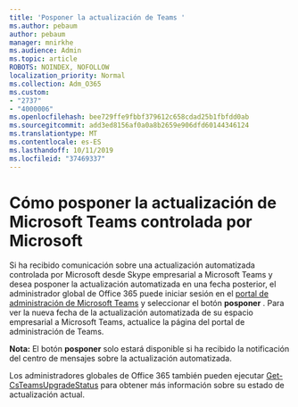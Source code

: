 ```yaml
---
title: 'Posponer la actualización de Teams '
ms.author: pebaum
author: pebaum
manager: mnirkhe
ms.audience: Admin
ms.topic: article
ROBOTS: NOINDEX, NOFOLLOW
localization_priority: Normal
ms.collection: Adm_O365
ms.custom:
- "2737"
- "4000006"
ms.openlocfilehash: bee729ffe9fbbf379612c658cdad25b1fbfdd0ab
ms.sourcegitcommit: add3ed8156af0a0a8b2659e906dfd60144346124
ms.translationtype: MT
ms.contentlocale: es-ES
ms.lasthandoff: 10/11/2019
ms.locfileid: "37469337"
---
```

# <a name="how-to-postpone-the-microsoft-driven-teams-upgrade"></a>Cómo posponer la actualización de Microsoft Teams controlada por Microsoft

Si ha recibido comunicación sobre una actualización automatizada controlada por Microsoft desde Skype empresarial a Microsoft Teams y desea posponer la actualización automatizada en una fecha posterior, el administrador global de Office 365 puede iniciar sesión en el [portal de administración de Microsoft Teams](https://admin.teams.microsoft.com/dashboard) y seleccionar el botón **posponer** . Para ver la nueva fecha de la actualización automatizada de su espacio empresarial a Microsoft Teams, actualice la página del portal de administración de Teams.

**Nota:** El botón **posponer** solo estará disponible si ha recibido la notificación del centro de mensajes sobre la actualización automatizada. 

Los administradores globales de Office 365 también pueden ejecutar [Get-CsTeamsUpgradeStatus](https://docs.microsoft.com/en-us/powershell/module/skype/get-csteamsupgradestatus?view=skype-ps) para obtener más información sobre su estado de actualización actual. 